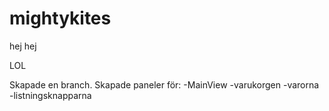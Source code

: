 mightykites
===========

hej hej


LOL

Skapade en branch.
Skapade paneler för:
  -MainView
  -varukorgen
  -varorna
  -listningsknapparna
